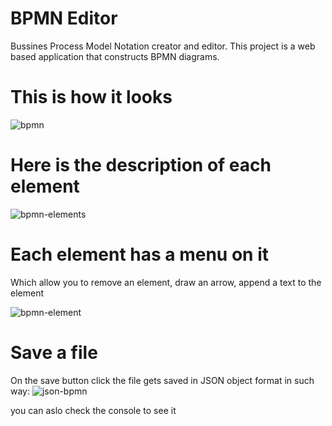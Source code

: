 # BPMN Editor
Bussines Process Model Notation creator and editor.
This project is a web based application that constructs BPMN diagrams.

# This is how it looks
![bpmn](https://i.paste.pics/b92f74674e6adaf1fc12b102037b0424.png)

# Here is the description of each element
![bpmn-elements](https://i.paste.pics/90c227f5ac1dea9b6fdfbc79fc7848ef.png)

# Each element has a menu on it
Which allow you to remove an element, draw an arrow, append a text to the element

![bpmn-element](https://i.paste.pics/8fdc2f5270ac23905a19f70f5b012a85.png)

# Save a file
On the save button click the file gets saved in JSON object format in such way:
![json-bpmn](https://i.paste.pics/6a0489cf4b4786dcb62272ca832010e0.png)

you can aslo check the console to see it
